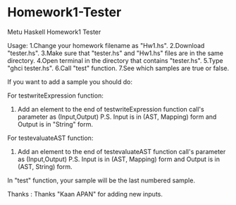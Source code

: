 # Homework1-Tester
Metu Haskell Homework1 Tester

Usage:
  1.Change your homework filename as "Hw1.hs".
  2.Download "tester.hs".
  3.Make sure that "tester.hs" and "Hw1.hs" files are in the same directory.
  4.Open terminal in the directory that contains "tester.hs".
  5.Type "ghci tester.hs".
  6.Call "test" function.
  7.See which samples are true or false.

If you want to add a sample you should do:

  For testwriteExpression function:
  1. Add an element to the end of testwriteExpression function call's parameter as (Input,Output)
  P.S. Input is in (AST, Mapping) form and Output is in "String" form.
  
  For testevaluateAST function:
  1. Add an element to the end of testevaluateAST function call's parameter as (Input,Output)
  P.S. Input is in (AST, Mapping) form and Output is in (AST, String) form.
  
  In "test" function, your sample will be the last numbered sample.


Thanks :
  Thanks "Kaan APAN" for adding new inputs.
